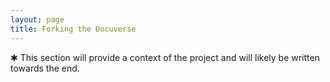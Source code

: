 ```yaml
---
layout: page
title: Forking the Docuverse
---
```


&#10033; This section will provide a context of the project and will likely be written towards the end.
